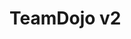 <!-- 
SPDX-FileCopyrightText: the TeamDojo authors

SPDX-License-Identifier: Apache-2.0
-->
# TeamDojo v2
